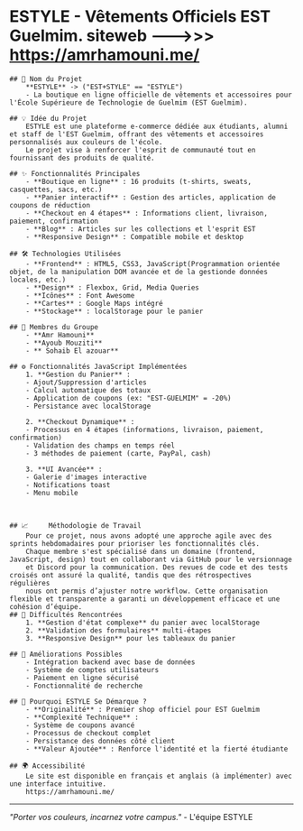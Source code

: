 # ESTYLE - Vêtements Officiels EST Guelmim. siteweb --->>> https://amrhamouni.me/
	
	
	## 📌 Nom du Projet
		**ESTYLE** -> ("EST+STYLE" == "ESTYLE")
		- La boutique en ligne officielle de vêtements et accessoires pour l'École Supérieure de Technologie de Guelmim (EST Guelmim).

	## 💡 Idée du Projet
		ESTYLE est une plateforme e-commerce dédiée aux étudiants, alumni et staff de l'EST Guelmim, offrant des vêtements et accessoires personnalisés aux couleurs de l'école.
 		Le projet vise à renforcer l'esprit de communauté tout en fournissant des produits de qualité.

	## ✨ Fonctionnalités Principales
		- **Boutique en ligne** : 16 produits (t-shirts, sweats, casquettes, sacs, etc.)
		- **Panier interactif** : Gestion des articles, application de coupons de réduction
		- **Checkout en 4 étapes** : Informations client, livraison, paiement, confirmation
		- **Blog** : Articles sur les collections et l'esprit EST
		- **Responsive Design** : Compatible mobile et desktop

	## 🛠 Technologies Utilisées
		- **Frontend** : HTML5, CSS3, JavaScript(Programmation orientée objet, de la manipulation DOM avancée et de la gestionde données locales, etc.)
		- **Design** : Flexbox, Grid, Media Queries
		- **Icônes** : Font Awesome
		- **Cartes** : Google Maps intégré
		- **Stockage** : localStorage pour le panier

	## 👥 Membres du Groupe
		- **Amr Hamouni**
		- **Ayoub Mouziti**
		- ** Sohaib El azouar**

	## ⚙️ Fonctionnalités JavaScript Implémentées
	    1. **Gestion du Panier** :
   		- Ajout/Suppression d'articles
   		- Calcul automatique des totaux
   		- Application de coupons (ex: "EST-GUELMIM" = -20%)
   		- Persistance avec localStorage

	    2. **Checkout Dynamique** :
   		- Processus en 4 étapes (informations, livraison, paiement, confirmation)
   		- Validation des champs en temps réel
   		- 3 méthodes de paiement (carte, PayPal, cash)

	    3. **UI Avancée** :
   		- Galerie d'images interactive
   		- Notifications toast
  		- Menu mobile

	

	## 📈 	 Méthodologie de Travail
		Pour ce projet, nous avons adopté une approche agile avec des sprints hebdomadaires pour prioriser les fonctionnalités clés.
		Chaque membre s'est spécialisé dans un domaine (frontend, JavaScript, design) tout en collaborant via GitHub pour le versionnage
		et Discord pour la communication. Des revues de code et des tests croisés ont assuré la qualité, tandis que des rétrospectives régulières
		nous ont permis d’ajuster notre workflow. Cette organisation flexible et transparente a garanti un développement efficace et une cohésion d’équipe.
	## 🚧 Difficultés Rencontrées
		1. **Gestion d'état complexe** du panier avec localStorage
		2. **Validation des formulaires** multi-étapes
		3. **Responsive Design** pour les tableaux du panier

	## 🔮 Améliorations Possibles
		- Intégration backend avec base de données
		- Système de comptes utilisateurs
		- Paiement en ligne sécurisé
		- Fonctionnalité de recherche

	## 💎 Pourquoi ESTYLE Se Démarque ?
		- **Originalité** : Premier shop officiel pour EST Guelmim
		- **Complexité Technique** : 
		- Système de coupons avancé
  		- Processus de checkout complet
 	 	- Persistance des données côté client
		- **Valeur Ajoutée** : Renforce l'identité et la fierté étudiante

	## 🌍 Accessibilité
		Le site est disponible en français et anglais (à implémenter) avec une interface intuitive.
		https://amrhamouni.me/
-----------------------------------------------------------------------------------

*"Porter vos couleurs, incarnez votre campus."* - L'équipe ESTYLE
